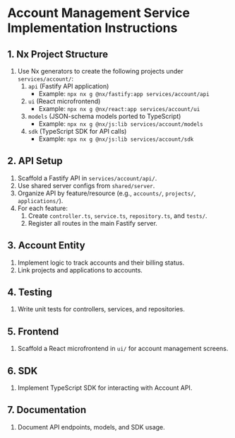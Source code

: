 # Account Management Service Implementation Instructions

## 1. Nx Project Structure
1. Use Nx generators to create the following projects under `services/account/`:
    1. `api` (Fastify API application)
        - Example: `npx nx g @nx/fastify:app services/account/api`
    2. `ui` (React microfrontend)
        - Example: `npx nx g @nx/react:app services/account/ui`
    3. `models` (JSON-schema models ported to TypeScript)
        - Example: `npx nx g @nx/js:lib services/account/models`
    4. `sdk` (TypeScript SDK for API calls)
        - Example: `npx nx g @nx/js:lib services/account/sdk`

## 2. API Setup
1. Scaffold a Fastify API in `services/account/api/`.
2. Use shared server configs from `shared/server`.
3. Organize API by feature/resource (e.g., `accounts/`, `projects/`, `applications/`).
4. For each feature:
    1. Create `controller.ts`, `service.ts`, `repository.ts`, and `tests/`.
    2. Register all routes in the main Fastify server.

## 3. Account Entity
1. Implement logic to track accounts and their billing status.
2. Link projects and applications to accounts.

## 4. Testing
1. Write unit tests for controllers, services, and repositories.

## 5. Frontend
1. Scaffold a React microfrontend in `ui/` for account management screens.

## 6. SDK
1. Implement TypeScript SDK for interacting with Account API.

## 7. Documentation
1. Document API endpoints, models, and SDK usage.
